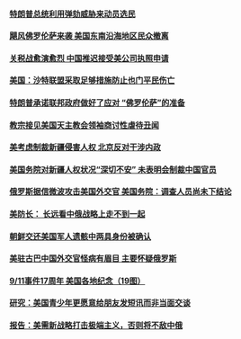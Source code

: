 #### [特朗普总统利用弹劾威胁来动员选民 ](../pages/zg_yre_rvq/4568842.md) 

#### [飓风佛罗伦萨来袭 美国东南沿海地区民众撤离 ](../pages/zg_yre_rvq/4568838.md) 

#### [关税战愈演愈烈 中国推迟接受美公司执照申请](../pages/zg_yre_rvq/4568726.md) 

#### [美国：沙特联盟采取足够措施防止也门平民伤亡](../pages/zg_yre_rvq/4568630.md) 

#### [特朗普承诺联邦政府做好了应对 “佛罗伦萨”的准备](../pages/zg_yre_rvq/4568554.md) 

#### [教宗接见美国天主教会领袖商讨性虐待丑闻](../pages/zg_yre_rvq/4568536.md) 

#### [美考虑制裁新疆侵害人权 北京反对干涉内政 ](../pages/zg_yre_rvq/4568179.md) 

#### [美国务院对新疆人权状况“深切不安” 未表明会制裁中国官员](../pages/zg_yre_rvq/4568118.md) 

#### [俄罗斯据信微波攻击美国外交官 美国务院：调查人员尚未下结论](../pages/zg_yre_rvq/4568083.md) 

#### [美防长： 长远看中俄战略上走不到一起 ](../pages/zg_yre_rvq/4568082.md) 

#### [朝鲜交还美国军人遗骸中两具身份被确认](../pages/zg_yre_rvq/4568029.md) 

#### [美驻古巴中国外交官怪病有眉目 主要怀疑俄罗斯 ](../pages/zg_yre_rvq/4567965.md) 

#### [9/11事件17周年 美国各地纪念（19图）](../pages/zg_yre_rvq/4566901.md) 

#### [研究：美国青少年更愿意给朋友发短讯而非当面交谈](../pages/zg_yre_rvq/4567557.md) 

#### [报告：美需新战略打击极端主义，否则将不敌中俄](../pages/zg_yre_rvq/4567463.md) 

